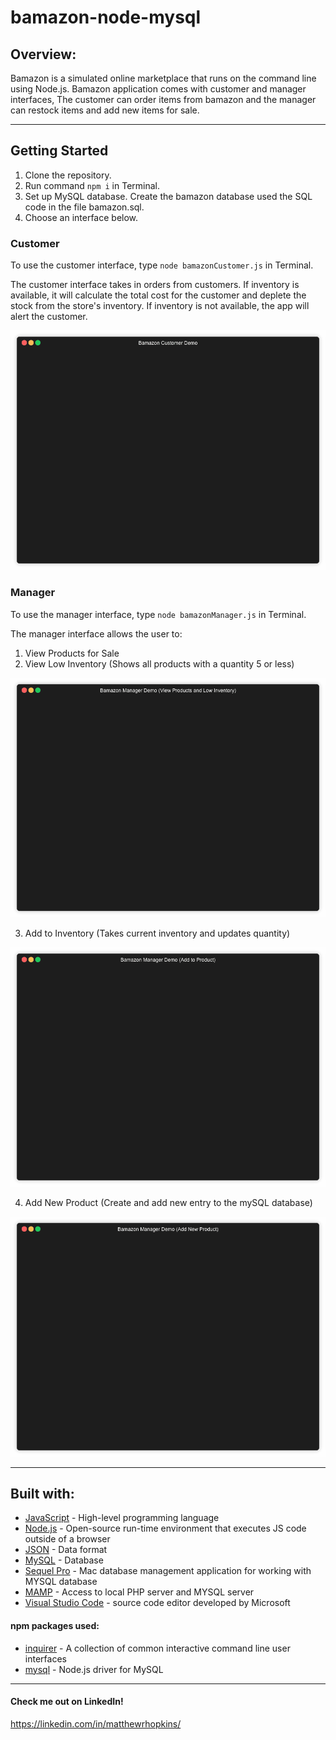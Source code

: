 # bamazon-node-mysql

## Overview:

Bamazon is a simulated online marketplace that runs on the command line using Node.js. Bamazon application comes with customer and manager interfaces, The customer can order items from bamazon and the manager can restock items and add new items for sale.

---

## Getting Started
1. Clone the repository.
2. Run command `npm i` in Terminal.
3. Set up MySQL database. Create the bamazon database used the SQL code in the file bamazon.sql.
4. Choose an interface below.

### Customer

To use the customer interface, type `node bamazonCustomer.js` in Terminal.

The customer interface takes in orders from customers. If inventory is available, it will calculate the total cost for the customer and deplete the stock from the store's inventory. If inventory is not available, the app will alert the customer. 

![Customer Demo](./assets/images/customerdemo.gif)

### Manager

To use the manager interface, type `node bamazonManager.js` in Terminal.

The manager interface allows the user to:
1. View Products for Sale 
2. View Low Inventory (Shows all products with a quantity 5 or less)

![Manager View](./assets/images/managerdemo_1.gif)

3. Add to Inventory (Takes current inventory and updates quantity)

![See and Add to Low](./assets/images/managerdemo_2.gif)

4. Add New Product (Create and add new entry to the mySQL database)

![Create New Product](./assets/images/managerdemo_3.gif)

---

## Built with:

- [JavaScript](https://developer.mozilla.org/en-US/docs/Web/JavaScript) - High-level programming language
- [Node.js](https://nodejs.org/en/) - Open-source run-time environment that executes JS code outside of a browser
- [JSON](http://www.json.org) - Data format
- [MySQL](https://www.mysql.com) - Database
- [Sequel Pro](https://www.sequelpro.com) - Mac database management application for working with MYSQL database
- [MAMP](https://www.mamp.info/en/) - Access to local PHP server and MYSQL server
- [Visual Studio Code](https://code.visualstudio.com/) - source code editor developed by Microsoft

#### npm packages used:

- [inquirer](https://www.npmjs.com/package/inquirer) - A collection of common interactive command line user interfaces
- [mysql](https://www.npmjs.com/package/dotenv) - Node.js driver for MySQL

---

#### Check me out on LinkedIn!

https://linkedin.com/in/matthewrhopkins/
